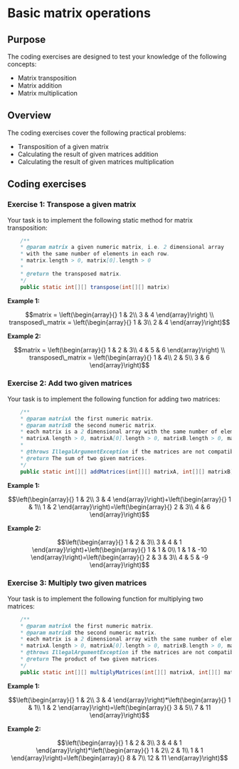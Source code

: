 # Basic matrix operations

## Purpose

The coding exercises are designed to test your knowledge of the following concepts:

* Matrix transposition
* Matrix addition
* Matrix multiplication

## Overview

The coding exercises cover the following practical problems:
* Transposition of a given matrix
* Calculating the result of given matrices addition
* Calculating the result of given matrices multiplication

## Coding exercises


### Exercise 1: Transpose a given matrix

Your task is to implement the following static method for matrix transposition:

```java
	/**
	* @param matrix a given numeric matrix, i.e. 2 dimensional array 
	* with the same number of elements in each row.
	* matrix.length > 0, matrix[0].length > 0
	* 
	* @return the transposed matrix. 
	*/
	public static int[][] transpose(int[][] matrix)
```

**Example 1:**
```math
matrix = \left(\begin{array}{} 
1 & 2\\
3 & 4
\end{array}\right)

\\
transposed\_matrix = \left(\begin{array}{} 
1 & 3\\
2 & 4
\end{array}\right)
```

**Example 2:**
```math
matrix = \left(\begin{array}{} 
1 & 2 & 3\\
4 & 5 & 6
\end{array}\right)

\\
transposed\_matrix = \left(\begin{array}{} 
1 & 4\\
2 & 5\\
3 & 6
\end{array}\right)
```

### Exercise 2: Add two given matrices

Your task is to implement the following function for adding two matrices:

```java
	/**
	* @param matrixA the first numeric matrix.
	* @param matrixB the second numeric matrix.
	* each matrix is a 2 dimensional array with the same number of elements in each row.
	* matrixA.length > 0, matrixA[0].length > 0, matrixB.length > 0, matrixB[0].length > 0
	* 
	* @throws IllegalArgumentException if the matrices are not compatible (dimensions differ in size).
	* @return The sum of two given matrices.
	*/
	public static int[][] addMatrices(int[][] matrixA, int[][] matrixB)
```
 
**Example 1:**
```math
\left(\begin{array}{} 
1 & 2\\
3 & 4
\end{array}\right)+\left(\begin{array}{} 
1 & 1\\
1 & 2
\end{array}\right)=\left(\begin{array}{} 
2 & 3\\
4 & 6
\end{array}\right)
```

**Example 2:**
```math
\left(\begin{array}{} 
1 & 2 & 3\\
3 & 4 & 1
\end{array}\right)+\left(\begin{array}{} 
1 & 1 & 0\\
1 & 1 & -10
\end{array}\right)=\left(\begin{array}{} 
2 & 3 & 3\\
4 & 5 & -9
\end{array}\right)
```

### Exercise 3: Multiply two given matrices

Your task is to implement the following function for multiplying two matrices:

```java
	/**
	* @param matrixA the first numeric matrix.
	* @param matrixB the second numeric matrix.
	* each matrix is a 2 dimensional array with the same number of elements in each row.
	* matrixA.length > 0, matrixA[0].length > 0, matrixB.length > 0, matrixB[0].length > 0
	* @throws IllegalArgumentException if the matrices are not compatible.
	* @return The product of two given matrices.
	*/
	public static int[][] multiplyMatrices(int[][] matrixA, int[][] matrixB)
```
 
**Example 1:**
```math
\left(\begin{array}{} 
1 & 2\\
3 & 4
\end{array}\right)*\left(\begin{array}{} 
1 & 1\\
1 & 2
\end{array}\right)=\left(\begin{array}{} 
3 & 5\\
7 & 11
\end{array}\right)
```

**Example 2:**
```math
\left(\begin{array}{} 
1 & 2 & 3\\
3 & 4 & 1
\end{array}\right)*\left(\begin{array}{} 
1 & 2\\
2 & 1\\
1 & 1
\end{array}\right)=\left(\begin{array}{} 
8 & 7\\
12 & 11
\end{array}\right)
```

